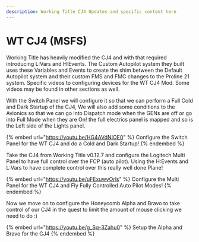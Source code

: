 ```yaml
---
description: Working Title CJ4 Updates and specific content here
---
```


# WT CJ4 (MSFS)

Working Title has heavily modified the CJ4 and with that required introducing L:Vars and H:Events.  The Custom Autopilot system they built uses these Variables and Events to create the shim between the Default Autopilot system and their custom FMS and FMC changes to the Proline 21 system.  Specific videos to configuring devices for the WT CJ4 Mod.  Some videos may be found in other sections as well. 

With the Switch Panel we will configure it so that we can perform a Full Cold and Dark Startup of the CJ4, We will also add some conditions to the Avionics so that we can go into Dispatch mode when the GENs are off or go into Full Mode when they are On!   the full electrics panel is mapped and so is the Left side of the Lights panel. 

{% embed url="https://youtu.be/HG4AVdNIOE0" %}
Configure the Switch Panel for the WT CJ4 and do a Cold and Dark Startup!
{% endembed %}

Take the CJ4 from Working Title v0.12.7 and configure the Logitech Multi Panel to have full control over the FCP (auto pilot).  Using the H:Events and L:Vars to have complete control over this really well done Plane!

{% embed url="https://youtu.be/uFExuwvOrls" %}
Configure the Multi Panel for the WT CJ4 and Fly Fully Controlled Auto Pilot Modes!
{% endembed %}

Now we move on to configure the Honeycomb Alpha and Bravo to take control of our CJ4 in the quest to limit the amount of mouse clicking we need to do :)

{% embed url="https://youtu.be/g_Sq-3Zahu0" %}
Setup the Alpha and Bravo for the CJ4
{% endembed %}

